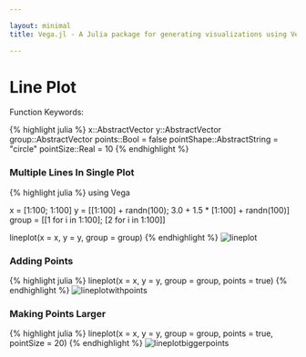 ```yaml
---

layout: minimal
title: Vega.jl - A Julia package for generating visualizations using Vega

---
```


# Line Plot

Function Keywords:

{% highlight julia %}
x::AbstractVector
y::AbstractVector
group::AbstractVector
points::Bool = false
pointShape::AbstractString = "circle"
pointSize::Real = 10
{% endhighlight %}

### Multiple Lines In Single Plot
{% highlight julia %}
using Vega

x = [1:100; 1:100]
y = [[1:100] + randn(100); 3.0 + 1.5 * [1:100] + randn(100)]
group = [[1 for i in 1:100]; [2 for i in 1:100]]

lineplot(x = x, y = y, group = group)
{% endhighlight %}
<img src ="http://johnmyleswhite.github.io/Vega.jl/images/lineplot.png" alt = "lineplot">

### Adding Points
{% highlight julia %}
lineplot(x = x, y = y, group = group, points = true)
{% endhighlight %}
<img src ="http://johnmyleswhite.github.io/Vega.jl/images/linewithpoints.png" alt = "lineplotwithpoints">

### Making Points Larger
{% highlight julia %}
lineplot(x = x, y = y, group = group, points = true, pointSize = 20)
{% endhighlight %}
<img src ="http://johnmyleswhite.github.io/Vega.jl/images/linewithbiggerpoints.png" alt = "lineplotbiggerpoints">